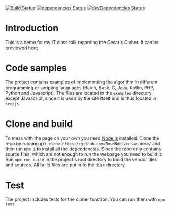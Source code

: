 [![Build Status](https://travis-ci.org/RouNNdeL/cesar-demo.svg?branch=master)](https://travis-ci.org/RouNNdeL/cesar-demo) [![dependencies Status](https://david-dm.org/RouNNdeL/cesar-demo/status.svg)](https://david-dm.org/RouNNdeL/cesar-demo) [![devDependencies Status](https://david-dm.org/RouNNdeL/cesar-demo/dev-status.svg)](https://david-dm.org/RouNNdeL/cesar-demo?type=dev)
# Introduction 
This is a demo for my IT class talk regarding the Cesar's Cipher. It can be previewed [here](https://demo.zdul.xyz/).

# Code samples
The project contains examples of implementing the algorithm in different programming or scripting languages (Batch, Bash, C, Java, Kotlin, PHP, Python and Javascript). The files are located in the `examples` directory except Javascript, since it is used by the site itself and is thus located in `src/js`.

# Clone and build
To mess with the page on your own you need [Node.js](https://nodejs.org/) installed. Clone the repo by running `git clone https://github.com/RouNNdeL/cesar-demo/` and then run `npm i` to install all the dependencies. Since the repo only contains source files, which are not enough to run the webpage you need to build it. Run `npm run build` in the project's root directory to build the vendor files and sources. All build files are put in to the `dist` directory.

# Test
The project includes tests for the cipher function. You can run them with `npm test`
